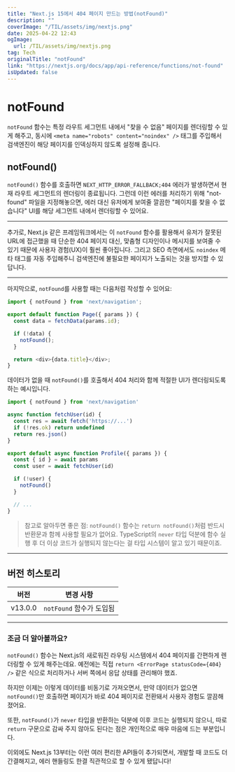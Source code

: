 ```yaml
---
title: "Next.js 15에서 404 페이지 만드는 방법(notFound)"
description: ""
coverImage: "/TIL/assets/img/nextjs.png"
date: 2025-04-22 12:43
ogImage: 
  url: /TIL/assets/img/nextjs.png
tag: Tech
originalTitle: "notFound"
link: "https://nextjs.org/docs/app/api-reference/functions/not-found"
isUpdated: false
---
```



# notFound

`notFound` 함수는 특정 라우트 세그먼트 내에서 "찾을 수 없음" 페이지를 렌더링할 수 있게 해주고, 동시에 `<meta name="robots" content="noindex" />` 태그를 주입해서 검색엔진이 해당 페이지를 인덱싱하지 않도록 설정해 줍니다.

## notFound()

`notFound()` 함수를 호출하면 `NEXT_HTTP_ERROR_FALLBACK;404` 에러가 발생하면서 현재 라우트 세그먼트의 렌더링이 종료됩니다. 그런데 이런 에러를 처리하기 위해 "not-found" 파일을 지정해놓으면, 에러 대신 유저에게 보여줄 깔끔한 "페이지를 찾을 수 없습니다" UI를 해당 세그먼트 내에서 렌더링할 수 있어요.

---

추가로, Next.js 같은 프레임워크에서는 이 `notFound` 함수를 활용해서 유저가 잘못된 URL에 접근했을 때 단순한 404 페이지 대신, 맞춤형 디자인이나 메시지를 보여줄 수 있기 때문에 사용자 경험(UX)이 훨씬 좋아집니다. 그리고 SEO 측면에서도 `noindex` 메타 태그를 자동 주입해주니 검색엔진에 불필요한 페이지가 노출되는 것을 방지할 수 있답니다.

---

마지막으로, `notFound`를 사용할 때는 다음처럼 작성할 수 있어요:

```js
import { notFound } from 'next/navigation';

export default function Page({ params }) {
  const data = fetchData(params.id);

  if (!data) {
    notFound();
  }

  return <div>{data.title}</div>;
}
```

데이터가 없을 때 `notFound()`를 호출해서 404 처리와 함께 적절한 UI가 렌더링되도록 하는 예시입니다.

<!-- TIL 수평 -->
<ins class="adsbygoogle"
     style="display:block"
     data-ad-client="ca-pub-4877378276818686"
     data-ad-slot="1549334788"
     data-ad-format="auto"
     data-full-width-responsive="true"></ins>
<script>
(adsbygoogle = window.adsbygoogle || []).push({});
</script>

```js
import { notFound } from 'next/navigation'

async function fetchUser(id) {
  const res = await fetch('https://...')
  if (!res.ok) return undefined
  return res.json()
}

export default async function Profile({ params }) {
  const { id } = await params
  const user = await fetchUser(id)

  if (!user) {
    notFound()
  }

  // ...
}
```

> 참고로 알아두면 좋은 점: `notFound()` 함수는 `return notFound()`처럼 반드시 반환문과 함께 사용할 필요가 없어요. TypeScript의 `never` 타입 덕분에 함수 실행 후 더 이상 코드가 실행되지 않는다는 걸 타입 시스템이 알고 있기 때문이죠.

---

## 버전 히스토리

| 버전       | 변경 사항               |
|------------|------------------------|
| v13.0.0    | `notFound` 함수가 도입됨 |

---

### 조금 더 알아볼까요?

`notFound()` 함수는 Next.js의 새로워진 라우팅 시스템에서 404 페이지를 간편하게 렌더링할 수 있게 해주는데요. 예전에는 직접 `return <ErrorPage statusCode={404} />` 같은 식으로 처리하거나 서버 쪽에서 응답 상태를 관리해야 했죠. 

하지만 이제는 이렇게 데이터를 비동기로 가져오면서, 만약 데이터가 없으면 `notFound()`만 호출하면 페이지가 바로 404 페이지로 전환돼서 사용자 경험도 깔끔해졌어요.

또한, `notFound()`가 `never` 타입을 반환하는 덕분에 이후 코드는 실행되지 않으니, 따로 `return` 구문으로 감싸 주지 않아도 된다는 점은 개인적으로 매우 마음에 드는 부분입니다.

이외에도 Next.js 13부터는 이런 여러 편리한 API들이 추가되면서, 개발할 때 코드도 더 간결해지고, 에러 핸들링도 한결 직관적으로 할 수 있게 됐답니다!
